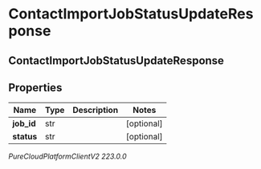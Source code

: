 # ContactImportJobStatusUpdateResponse

## ContactImportJobStatusUpdateResponse

## Properties

|Name | Type | Description | Notes|
|------------ | ------------- | ------------- | -------------|
| **job_id** | str |  | [optional] |
| **status** | str |  | [optional] |



_PureCloudPlatformClientV2 223.0.0_
